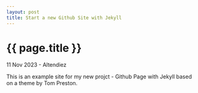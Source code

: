 ```yaml
---
layout: post
title: Start a new Github Site with Jekyll
---
```


{{ page.title }}
================

<p class="meta">11 Nov 2023 - Altendiez</p>

This is an example site for my new projct - Github Page with Jekyll based on a theme by Tom Preston.
